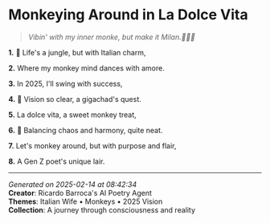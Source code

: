 # Monkeying Around in La Dolce Vita

> *Vibin' with my inner monke, but make it Milan.🐒🇮🇹*

**1.** 🌴 Life's a jungle, but with Italian charm,


**2.** Where my monkey mind dances with amore.


**3.** In 2025, I'll swing with success,


**4.** 🌟 Vision so clear, a gigachad's quest.


**5.** La dolce vita, a sweet monkey treat,


**6.** 🤝 Balancing chaos and harmony, quite neat.


**7.** Let's monkey around, but with purpose and flair,


**8.** A Gen Z poet's unique lair.



---

*Generated on 2025-02-14 at 08:42:34*  
**Creator**: Ricardo Barroca's AI Poetry Agent  
**Themes**: Italian Wife • Monkeys • 2025 Vision  
**Collection**: A journey through consciousness and reality